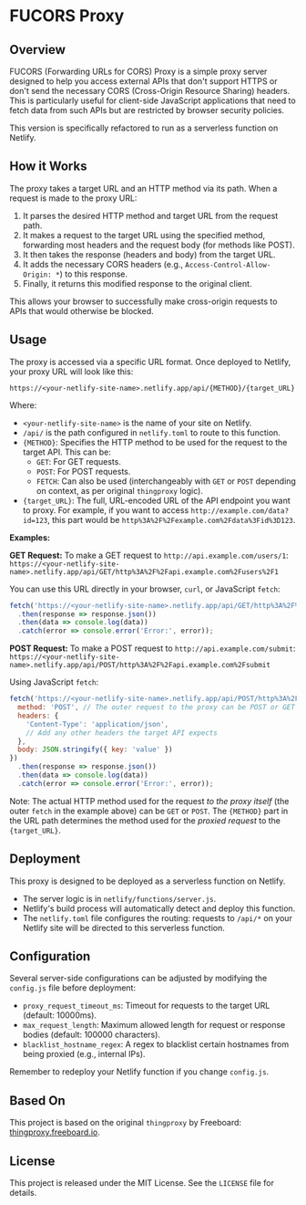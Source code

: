 # FUCORS Proxy

## Overview

FUCORS (Forwarding URLs for CORS) Proxy is a simple proxy server designed to help you access external APIs that don't support HTTPS or don't send the necessary CORS (Cross-Origin Resource Sharing) headers. This is particularly useful for client-side JavaScript applications that need to fetch data from such APIs but are restricted by browser security policies.

This version is specifically refactored to run as a serverless function on Netlify.

## How it Works

The proxy takes a target URL and an HTTP method via its path. When a request is made to the proxy URL:
1. It parses the desired HTTP method and target URL from the request path.
2. It makes a request to the target URL using the specified method, forwarding most headers and the request body (for methods like POST).
3. It then takes the response (headers and body) from the target URL.
4. It adds the necessary CORS headers (e.g., `Access-Control-Allow-Origin: *`) to this response.
5. Finally, it returns this modified response to the original client.

This allows your browser to successfully make cross-origin requests to APIs that would otherwise be blocked.

## Usage

The proxy is accessed via a specific URL format. Once deployed to Netlify, your proxy URL will look like this:

`https://<your-netlify-site-name>.netlify.app/api/{METHOD}/{target_URL}`

Where:
-   `<your-netlify-site-name>` is the name of your site on Netlify.
-   `/api/` is the path configured in `netlify.toml` to route to this function.
-   `{METHOD}`: Specifies the HTTP method to be used for the request to the target API. This can be:
    -   `GET`: For GET requests.
    -   `POST`: For POST requests.
    -   `FETCH`: Can also be used (interchangeably with `GET` or `POST` depending on context, as per original `thingproxy` logic).
-   `{target_URL}`: The full, URL-encoded URL of the API endpoint you want to proxy. For example, if you want to access `http://example.com/data?id=123`, this part would be `http%3A%2F%2Fexample.com%2Fdata%3Fid%3D123`.

**Examples:**

**GET Request:**
To make a GET request to `http://api.example.com/users/1`:
`https://<your-netlify-site-name>.netlify.app/api/GET/http%3A%2F%2Fapi.example.com%2Fusers%2F1`

You can use this URL directly in your browser, `curl`, or JavaScript `fetch`:
```javascript
fetch('https://<your-netlify-site-name>.netlify.app/api/GET/http%3A%2F%2Fapi.example.com%2Fusers%2F1')
  .then(response => response.json())
  .then(data => console.log(data))
  .catch(error => console.error('Error:', error));
```

**POST Request:**
To make a POST request to `http://api.example.com/submit`:
`https://<your-netlify-site-name>.netlify.app/api/POST/http%3A%2F%2Fapi.example.com%2Fsubmit`

Using JavaScript `fetch`:
```javascript
fetch('https://<your-netlify-site-name>.netlify.app/api/POST/http%3A%2F%2Fapi.example.com%2Fsubmit', {
  method: 'POST', // The outer request to the proxy can be POST or GET
  headers: {
    'Content-Type': 'application/json',
    // Add any other headers the target API expects
  },
  body: JSON.stringify({ key: 'value' })
})
  .then(response => response.json())
  .then(data => console.log(data))
  .catch(error => console.error('Error:', error));
```
Note: The actual HTTP method used for the request *to the proxy itself* (the outer `fetch` in the example above) can be `GET` or `POST`. The `{METHOD}` part in the URL path determines the method used for the *proxied request* to the `{target_URL}`.

## Deployment

This proxy is designed to be deployed as a serverless function on Netlify.
-   The server logic is in `netlify/functions/server.js`.
-   Netlify's build process will automatically detect and deploy this function.
-   The `netlify.toml` file configures the routing: requests to `/api/*` on your Netlify site will be directed to this serverless function.

## Configuration

Several server-side configurations can be adjusted by modifying the `config.js` file before deployment:
-   `proxy_request_timeout_ms`: Timeout for requests to the target URL (default: 10000ms).
-   `max_request_length`: Maximum allowed length for request or response bodies (default: 100000 characters).
-   `blacklist_hostname_regex`: A regex to blacklist certain hostnames from being proxied (e.g., internal IPs).

Remember to redeploy your Netlify function if you change `config.js`.

## Based On

This project is based on the original `thingproxy` by Freeboard: [thingproxy.freeboard.io](https://github.com/Freeboard/thingproxy).

## License

This project is released under the MIT License. See the `LICENSE` file for details.
